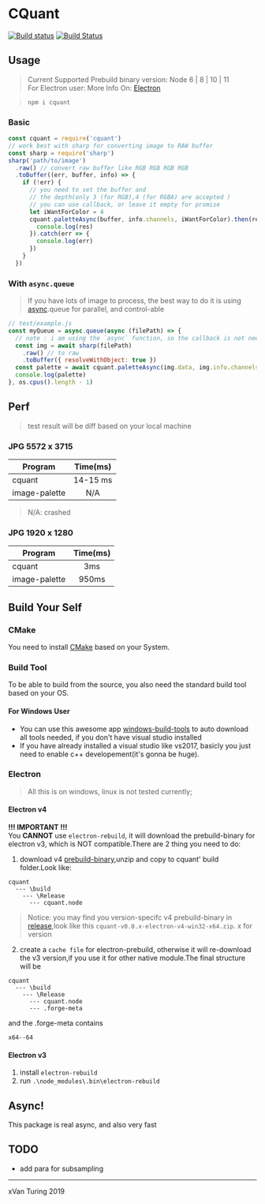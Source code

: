 # CQuant
[![Build status](https://ci.appveyor.com/api/projects/status/gy8vrvnkhrh9tw1s?svg=true)](https://ci.appveyor.com/project/xVanTuring/cquant)
[![Build Status](https://travis-ci.org/xVanTuring/cquant.svg?branch=master)](https://travis-ci.org/xVanTuring/cquant)
## Usage
> Current Supported Prebuild binary version: Node 6 | 8 | 10 | 11 \
> For Electron user:  More Info On: [Electron](#electron)

> `npm i cquant`
### Basic
``` js
const cquant = require('cquant')
// work best with sharp for converting image to RAW buffer
const sharp = require('sharp')
sharp('path/to/image')
  .raw() // convert raw buffer like RGB RGB RGB RGB
  .toBuffer((err, buffer, info) => {
    if (!err) {
      // you need to set the buffer and
      // the depth(only 3 (for RGB),4 (for RGBA) are accepted )
      // you can use callback, or leave it empty for promise
      let iWantForColor = 4
      cquant.paletteAsync(buffer, info.channels, iWantForColor).then(res => {
        console.log(res)
      }).catch(err => {
        console.log(err)
      })
    }
  })
``` 
### With `async.queue`
> If you have lots of image to process, the best way to do it is using [async](https://www.npmjs.com/package/async).queue for parallel, and control-able
``` js
// test/example.js
const myQueue = async.queue(async (filePath) => {
  // note : i am using the `async` function, so the callback is not needed
  const img = await sharp(filePath)
    .raw() // to raw
    .toBuffer({ resolveWithObject: true })
  const palette = await cquant.paletteAsync(img.data, img.info.channels, 5)
  console.log(palette)
}, os.cpus().length - 1)
```

## Perf
> test result will be diff based on your local machine
### JPG 5572 x 3715
| Program       | Time(ms) |
|---------------|:--------:|
| cquant        | 14-15 ms |
| image-palette |    N/A   |
> N/A: crashed

### JPG 1920 x 1280

| Program       | Time(ms) |
|---------------|:--------:|
| cquant        |    3ms   |
| image-palette |   950ms  |
## Build Your Self
### CMake
You need to install [CMake](https://cmake.org/download/) based on your System.
### Build Tool
To be able to build from the source, you also need the standard build tool based on your OS.
#### For Windows User
* You can use this awesome app [windows-build-tools](https://www.npmjs.com/package/windows-build-tools) to auto download all tools needed, if you don't have visual studio installed
* If you have already installed a visual studio like vs2017, basicly you just need to enable c++ developement(it's gonna be huge).
### Electron
> All this is on windows, linux is not tested currently;
#### Electron v4
**!!! IMPORTANT !!!**\
You **CANNOT** use `electron-rebuild`, it will download the prebuild-binary for electron v3, which is NOT compatible.There are 2 thing you need to do:
1. download v4 [prebuild-binary](https://github.com/xVanTuring/cquant/releases/download/v0.0.18/cquant-v0.0.18-electron-v4-win32-x64.zip),unzip and copy to cquant' build folder.Look like:
```
cquant
  --- \build
    --- \Release
      --- cquant.node
```
> Notice: you may find you version-specifc v4 prebuild-binary in [release](https://github.com/xVanTuring/cquant/releases),look like this `cquant-v0.0.x-electron-v4-win32-x64.zip`. x for version
2. create a `cache file` for electron-prebuild, otherwise it will re-download the v3 version,if you use it for other native module.The final structure will be
```
cquant
  --- \build
    --- \Release
      --- cquant.node
      --- .forge-meta
```
and the .forge-meta contains
``` 
x64--64
```

#### Electron v3
1. install `electron-rebuild`
2. run `.\node_modules\.bin\electron-rebuild`

## Async!
This package is real async, and also very fast
## TODO
* add para for subsampling

---
xVan Turing 2019